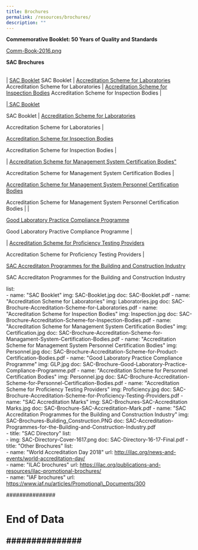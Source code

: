 ```yaml
---
title: Brochures
permalink: /resources/brochures/
description: ""
---
```

**Commemorative Booklet: 50 Years of Quality and Standards**

[Comm-Book-2016.png](/images/brochures/Comm-Book-2016.png)


**SAC Brochures**



|        |                      |                            |
|----------------------|----------------------------|----------------------------------------------|

|  [SAC Booklet](/images/brochures/SAC-Booklet.jpg)
SAC Booklet 
|   [Accreditation Scheme for Laboratories](/images/brochures/SAC-Brochures-LA.jpg)
 Accreditation Scheme for Laboratories  |  [Accreditation Scheme for Inspection Bodies](/images/brochures/Inspection.jpg)
Accreditation Scheme for Inspection Bodies  |



|[ SAC Booklet](/images/brochures/SAC-Booklet.jpg)

SAC Booklet |    [Accreditation Scheme for Laboratories](/images/brochures/SAC-Brochures-LA.jpg)

Accreditation Scheme for Laboratories |    

[Accreditation Scheme for Inspection Bodies](/images/brochures/Inspection.jpg)

Accreditation Scheme for Inspection Bodies |  


|    [Accreditation Scheme for Management System Certification Bodies"](/images/brochures/Certification.jpg)

Accreditation Scheme for Management System Certification Bodies | 

[Accreditation Scheme for Management System Personnel Certification Bodies](/images/brochures/Personnel.jpg)
    
Accreditation Scheme for Management System Personnel Certification Bodies |  |  

[Good Laboratory Practice Compliance Programme](/images/brochures/GLP.jpg)

Good Laboratory Practive Compliance Programme |  


|    [Accreditation Scheme for Proficiency Testing Providers](/images/brochures/SAC-Brochures-PTP.jpg)

Accreditation Scheme for Proficiency Testing Providers
|  




[SAC Accreditaton Programmes for the Building and Construction Industry](/images/brochures/SAC-Brochures-Building_Construction.PNG)

SAC Accreditaton Programmes for the Building and Construction Industry






list:    
      - name: "SAC Booklet"
        img: SAC-Booklet.jpg
        doc: SAC-Booklet.pdf
      - name: "Accreditation Scheme for Laboratories"
        img: Laboratories.jpg
        doc: SAC-Brochure-Accreditation-Scheme-for-Laboratories.pdf
      - name: "Accreditation Scheme for Inspection Bodies"
        img: Inspection.jpg
        doc: SAC-Brochure-Accreditation-Scheme-for-Inspection-Bodies.pdf 
      - name: "Accreditation Scheme for Management System Certification Bodies"
        img: Certification.jpg
        doc: SAC-Brochure-Accreditation-Scheme-for-Managament-System-Certification-Bodies.pdf 
      - name: "Accreditation Scheme for Management System Personnel Certification Bodies"
        img: Personnel.jpg
        doc: SAC-Brochure-Accreditation-Scheme-for-Product-Certification-Bodies.pdf
      - name: "Good Laboratory Practice Compliance Programme"
        img: GLP.jpg
        doc: SAC-Brochure-Good-Laboratory-Practice-Compliance-Programme.pdf 
      - name: "Accreditation Scheme for Personnel Certification Bodies"
        img: Personnel.jpg
        doc: SAC-Brochure-Accreditation-Scheme-for-Personnel-Certification-Bodies.pdf
      - name: "Accreditation Scheme for Proficiency Testing Providers"
        img: Proficiency.jpg
        doc: SAC-Brochure-Accreditation-Scheme-for-Proficiency-Testing-Providers.pdf 
      - name: "SAC Accreditation Marks"
        img: SAC-Brochures-SAC-Accreditation Marks.jpg
        doc: SAC-Brochure-SAC-Accreditation-Mark.pdf 
      - name: "SAC Accreditation Programmes for the Building and Construction Industry"
        img: SAC-Brochures-Building\_Construction.PNG
        doc: SAC-Accreditation-Programmes-for-the-Building-and-Construction-Industry.pdf   
    - title: "SAC Directory"
      list:    
      - img: SAC-Directory-Cover-1617.png
        doc: SAC-Directory-16-17-Final.pdf
    - title: "Other Brochures"
      list:    
      - name: "World Accreditation Day 2018"
        url: http://ilac.org/news-and-events/world-accreditation-day/    
      - name: "ILAC brochures"
        url: https://ilac.org/publications-and-resources/ilac-promotional-brochures/    
      - name: "IAF brochures"
        url: https://www.iaf.nu/articles/Promotional\_Documents/300
 
###############
# End of Data #
###############
---